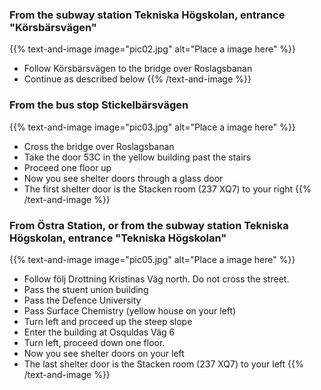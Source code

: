 <!-- 
.. title: Find your way to Stacken
.. slug: hitta
.. description:
-->

### From the subway station Tekniska Högskolan, entrance "Körsbärsvägen"
{{% text-and-image image="pic02.jpg" alt="Place a image here" %}}


* Follow Körsbärsvägen to the bridge over Roslagsbanan
* Continue as described below
{{% /text-and-image %}}

### From the bus stop Stickelbärsvägen
{{% text-and-image image="pic03.jpg" alt="Place a image here" %}}

* Cross the bridge over Roslagsbanan
* Take the door 53C in the yellow building past the stairs
* Proceed one floor up
* Now you see shelter doors through a glass door
* The first shelter door is the Stacken room (237 XQ7) to your right
{{% /text-and-image %}}

### From Östra Station, or from the subway station Tekniska Högskolan, entrance "Tekniska Högskolan"
{{% text-and-image image="pic05.jpg" alt="Place a image here" %}}

* Follow följ Drottning Kristinas Väg north. Do not cross the street.
* Pass the stuent union building
* Pass the Defence University
* Pass Surface Chemistry (yellow house on your left)
* Turn left and proceed up the steep slope
* Enter the building at Osquldas Väg 6
* Turn left, proceed down one floor.
* Now you see shelter doors on your left
* The last shelter door is the Stacken room (237 XQ7) to your left
{{% /text-and-image %}}
